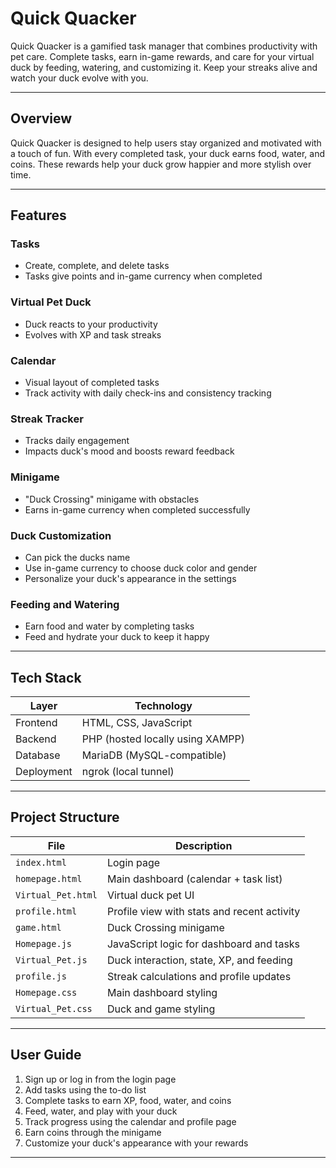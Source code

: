 # Quick Quacker

Quick Quacker is a gamified task manager that combines productivity with pet care. Complete tasks, earn in-game rewards, and care for your virtual duck by feeding, watering, and customizing it. Keep your streaks alive and watch your duck evolve with you.

---

## Overview

Quick Quacker is designed to help users stay organized and motivated with a touch of fun. With every completed task, your duck earns food, water, and coins. These rewards help your duck grow happier and more stylish over time.

---

## Features

### Tasks
- Create, complete, and delete tasks
- Tasks give points and in-game currency when completed

### Virtual Pet Duck
- Duck reacts to your productivity
- Evolves with XP and task streaks

### Calendar
- Visual layout of completed tasks
- Track activity with daily check-ins and consistency tracking

### Streak Tracker
- Tracks daily engagement
- Impacts duck's mood and boosts reward feedback

### Minigame
- "Duck Crossing" minigame with obstacles
- Earns in-game currency when completed successfully

### Duck Customization
- Can pick the ducks name
- Use in-game currency to choose duck color and gender
- Personalize your duck's appearance in the settings

### Feeding and Watering
- Earn food and water by completing tasks
- Feed and hydrate your duck to keep it happy

---

## Tech Stack

| Layer       | Technology        |
|-------------|-------------------|
| Frontend    | HTML, CSS, JavaScript |
| Backend     | PHP (hosted locally using XAMPP) |
| Database    | MariaDB (MySQL-compatible) |
| Deployment  | ngrok (local tunnel)

---

## Project Structure


| File               | Description                                  |
|--------------------|----------------------------------------------|
| `index.html`       | Login page                                   |
| `homepage.html`    | Main dashboard (calendar + task list)        |
| `Virtual_Pet.html` | Virtual duck pet UI                          |
| `profile.html`     | Profile view with stats and recent activity  |
| `game.html`        | Duck Crossing minigame                       |
| `Homepage.js`      | JavaScript logic for dashboard and tasks     |
| `Virtual_Pet.js`   | Duck interaction, state, XP, and feeding     |
| `profile.js`       | Streak calculations and profile updates      |
| `Homepage.css`     | Main dashboard styling                       |
| `Virtual_Pet.css`  | Duck and game styling                        |

---

## User Guide

1. Sign up or log in from the login page
2. Add tasks using the to-do list
3. Complete tasks to earn XP, food, water, and coins
4. Feed, water, and play with your duck
5. Track progress using the calendar and profile page
6. Earn coins through the minigame
7. Customize your duck's appearance with your rewards

---


